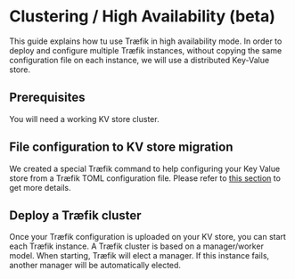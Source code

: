 # Clustering / High Availability (beta)

This guide explains how tu use Træfik in high availability mode.
In order to deploy and configure multiple Træfik instances, without copying the same configuration file on each instance, we will use a distributed Key-Value store.

## Prerequisites

You will need a working KV store cluster.

## File configuration to KV store migration

We created a special Træfik command to help configuring your Key Value store from a Træfik TOML configuration file.
Please refer to [this section](/user-guide/kv-config/#store-configuration-in-key-value-store) to get more details.

## Deploy a Træfik cluster

Once your Træfik configuration is uploaded on your KV store, you can start each Træfik instance.
A Træfik cluster is based on a manager/worker model.
When starting, Træfik will elect a manager. If this instance fails, another manager will be automatically elected.
 
